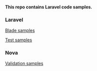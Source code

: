 #### This repo contains Laravel code samples.

### Laravel

[Blade samples](https://github.com/jivanrij/laravel-samples/blob/master/blade.md)

[Test samples](https://github.com/jivanrij/laravel-samples/blob/master/tests.md)

### Nova

[Validation samples](https://github.com/jivanrij/laravel-samples/blob/master/nova-validation.md)
